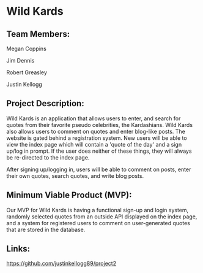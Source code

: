 # Wild Kards

## Team Members:

Megan Coppins

Jim Dennis

Robert Greasley

Justin Kellogg

## Project Description:

Wild Kards is an application that allows users to enter, and search for quotes from their favorite pseudo celebrities, the Kardashians. Wild Kards also allows users to comment on quotes and enter blog-like posts. The website is gated behind a registration system. New users will be able to view the index page which will contain a 'quote of the day' and a sign up/log in prompt. If the user does neither of these things, they will always be re-directed to the index page.

After signing up/logging in, users will be able to comment on posts, enter their own quotes, search quotes, and write blog posts.

## Minimum Viable Product (MVP):

Our MVP for Wild Kards is having a functional sign-up and login system, randomly selected quotes from an outside API displayed on the index page, and a system for registered users to comment on user-generated quotes that are stored in the database.

## Links:

https://github.com/justinkellogg89/project2
